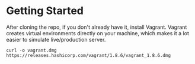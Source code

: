 # Getting Started

After cloning the repo, if you don't already have it, install Vagrant.
Vagrant creates virtual environments directly on your machine,
which makes it a lot easier to simulate live/production server.

`curl -o vagrant.dmg https://releases.hashicorp.com/vagrant/1.8.6/vagrant_1.8.6.dmg`

